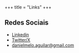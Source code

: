 +++
title = "Links"
+++

## Redes Sociais 

- [Linkedin](https://linkedin.com/in/danielmeloaguilar) 
- [Twitter/X](https://twitter.com/danielmelar)
- danielmelo.aguilar@gmail.com